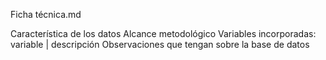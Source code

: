 Ficha técnica.md

Característica de los datos
Alcance metodológico
Variables incorporadas: variable | descripción
Observaciones que tengan sobre la base de datos